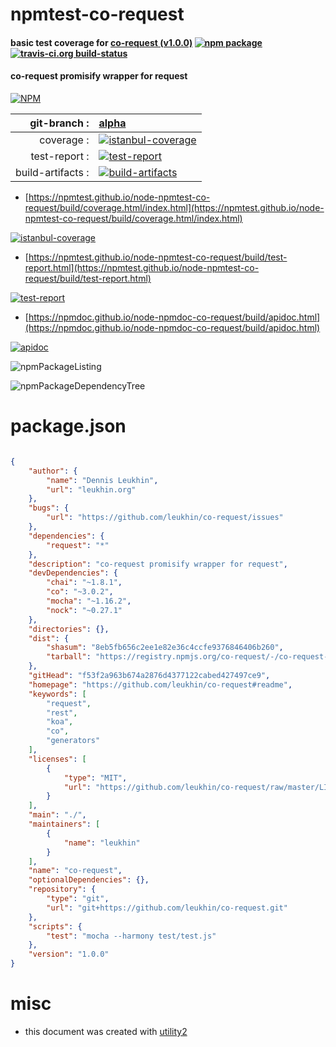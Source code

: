 # npmtest-co-request

#### basic test coverage for  [co-request (v1.0.0)](https://github.com/leukhin/co-request#readme)  [![npm package](https://img.shields.io/npm/v/npmtest-co-request.svg?style=flat-square)](https://www.npmjs.org/package/npmtest-co-request) [![travis-ci.org build-status](https://api.travis-ci.org/npmtest/node-npmtest-co-request.svg)](https://travis-ci.org/npmtest/node-npmtest-co-request)

#### co-request promisify wrapper for request

[![NPM](https://nodei.co/npm/co-request.png?downloads=true&downloadRank=true&stars=true)](https://www.npmjs.com/package/co-request)

| git-branch : | [alpha](https://github.com/npmtest/node-npmtest-co-request/tree/alpha)|
|--:|:--|
| coverage : | [![istanbul-coverage](https://npmtest.github.io/node-npmtest-co-request/build/coverage.badge.svg)](https://npmtest.github.io/node-npmtest-co-request/build/coverage.html/index.html)|
| test-report : | [![test-report](https://npmtest.github.io/node-npmtest-co-request/build/test-report.badge.svg)](https://npmtest.github.io/node-npmtest-co-request/build/test-report.html)|
| build-artifacts : | [![build-artifacts](https://npmtest.github.io/node-npmtest-co-request/glyphicons_144_folder_open.png)](https://github.com/npmtest/node-npmtest-co-request/tree/gh-pages/build)|

- [https://npmtest.github.io/node-npmtest-co-request/build/coverage.html/index.html](https://npmtest.github.io/node-npmtest-co-request/build/coverage.html/index.html)

[![istanbul-coverage](https://npmtest.github.io/node-npmtest-co-request/build/screenCapture.buildCi.browser.%252Ftmp%252Fbuild%252Fcoverage.lib.html.png)](https://npmtest.github.io/node-npmtest-co-request/build/coverage.html/index.html)

- [https://npmtest.github.io/node-npmtest-co-request/build/test-report.html](https://npmtest.github.io/node-npmtest-co-request/build/test-report.html)

[![test-report](https://npmtest.github.io/node-npmtest-co-request/build/screenCapture.buildCi.browser.%252Ftmp%252Fbuild%252Ftest-report.html.png)](https://npmtest.github.io/node-npmtest-co-request/build/test-report.html)

- [https://npmdoc.github.io/node-npmdoc-co-request/build/apidoc.html](https://npmdoc.github.io/node-npmdoc-co-request/build/apidoc.html)

[![apidoc](https://npmdoc.github.io/node-npmdoc-co-request/build/screenCapture.buildCi.browser.%252Ftmp%252Fbuild%252Fapidoc.html.png)](https://npmdoc.github.io/node-npmdoc-co-request/build/apidoc.html)

![npmPackageListing](https://npmtest.github.io/node-npmtest-co-request/build/screenCapture.npmPackageListing.svg)

![npmPackageDependencyTree](https://npmtest.github.io/node-npmtest-co-request/build/screenCapture.npmPackageDependencyTree.svg)



# package.json

```json

{
    "author": {
        "name": "Dennis Leukhin",
        "url": "leukhin.org"
    },
    "bugs": {
        "url": "https://github.com/leukhin/co-request/issues"
    },
    "dependencies": {
        "request": "*"
    },
    "description": "co-request promisify wrapper for request",
    "devDependencies": {
        "chai": "~1.8.1",
        "co": "~3.0.2",
        "mocha": "~1.16.2",
        "nock": "~0.27.1"
    },
    "directories": {},
    "dist": {
        "shasum": "8eb5fb656c2ee1e82e36c4ccfe9376846406b260",
        "tarball": "https://registry.npmjs.org/co-request/-/co-request-1.0.0.tgz"
    },
    "gitHead": "f53f2a963b674a2876d4377122cabed427497ce9",
    "homepage": "https://github.com/leukhin/co-request#readme",
    "keywords": [
        "request",
        "rest",
        "koa",
        "co",
        "generators"
    ],
    "licenses": [
        {
            "type": "MIT",
            "url": "https://github.com/leukhin/co-request/raw/master/LICENSE"
        }
    ],
    "main": "./",
    "maintainers": [
        {
            "name": "leukhin"
        }
    ],
    "name": "co-request",
    "optionalDependencies": {},
    "repository": {
        "type": "git",
        "url": "git+https://github.com/leukhin/co-request.git"
    },
    "scripts": {
        "test": "mocha --harmony test/test.js"
    },
    "version": "1.0.0"
}
```



# misc
- this document was created with [utility2](https://github.com/kaizhu256/node-utility2)
